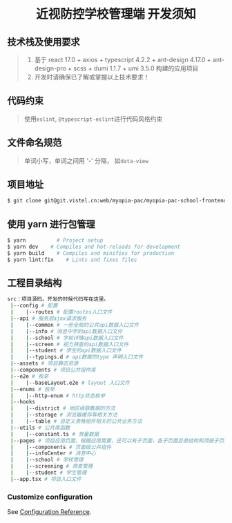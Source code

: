 <h1 align="center">近视防控学校管理端 开发须知</h1>

## 技术栈及使用要求

> 1. 基于 react 17.0 + axios + typescript 4.2.2 + ant-design 4.17.0 + ant-design-pro + scss + dumi 1.1.7 + umi 3.5.0 构建的应用项目
> 2. 开发时请确保已了解或掌握以上技术要求！

## 代码约束

> 使用`eslint`, `@typescript-eslint`进行代码风格约束

## 文件命名规范

> 单词小写，单词之间用 '-' 分隔， 如`data-view`

## 项目地址

```bash
$ git clone git@git.vistel.cn:web/myopia-pac/myopia-pac-school-frontend.git
```

## 使用 yarn 进行包管理

```bash
$ yarn          # Project setup
$ yarn dev    # Compiles and hot-reloads for development
$ yarn build    # Compiles and minifies for production
$ yarn lint:fix    # Lints and fixes files
```

## 工程目录结构

```bash
src：项目源码。开发的时候代码写在这里。
 |--config # 配置
 |    |--routes # 配置routes入口文件
 |--api # 服务层ajax请求服务
 |    |--common # 一些全局的公共api数据入口文件
 |    |--info # 消息中学的api数据入口文件
 |    |--school # 学校详情api数据入口文件
 |    |--screen # 视力筛查的api数据入口文件
 |    |--student # 学生的api数据入口文件
 |    |--typings.d # api数据的type 声明入口文件
 |--assets # 项目静态资源
 |--components # 项目公共组件库
 |--e2e # 枚举
 |    |--baseLayout.e2e # layout 入口文件
 |--enums # 枚举
 |    |--http-enum # http状态枚举
 |--hooks
 |    |--district # 地区级联数据的方法
 |    |--storage # 浏览器缓存等相关方法
 |    |--table # 自定义表格组件相关的公共业务方法
 |--utils # 公共库函数
 |    |--constant.ts # 常量数据
 |--pages # 项目应用页面，根据应用需要，还可以有子页面，各子页面目录结构和顶级子页面类似
 |    |--components # 页面级公共组件
 |    |--infoCenter # 消息中心
 |    |--school # 学校管理
 |    |--screening # 筛查管理
 |    |--student # 学生管理
 |--app.tsx # 项目入口文件

```

### Customize configuration

See [Configuration Reference](https://d.umijs.org/config).
